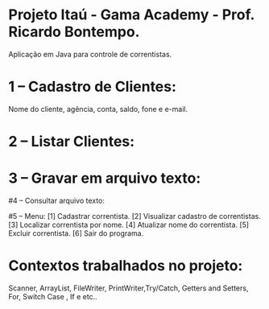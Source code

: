 # Projeto Itaú - Gama Academy - Prof. Ricardo Bontempo.
Aplicação em Java para controle de correntistas.

# 1 – Cadastro de Clientes:
Nome do cliente, agência, conta, saldo, fone e e-mail.

# 2 – Listar Clientes:

# 3 – Gravar em arquivo texto:

#4 – Consultar arquivo texto:

#5 – Menu:
[1] Cadastrar correntista. 
[2] Visualizar cadastro de correntistas. 
[3] Localizar correntista por nome. 
[4] Atualizar nome do correntista. 
[5] Excluir correntista. 
[6] Sair do programa.

# Contextos trabalhados no projeto:
Scanner, ArrayList, FileWriter, PrintWriter,Try/Catch, Getters and Setters, For, Switch Case , If e etc..
